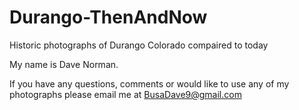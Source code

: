 # Durango-ThenAndNow
Historic photographs of Durango Colorado compaired to today

My name is Dave Norman.

If you have any questions, comments or would like to use any of my photographs please email me at
BusaDave9@gmail.com
